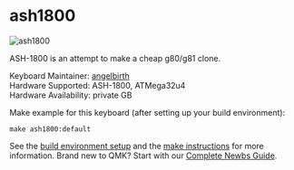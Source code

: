 # ash1800

![ash1800](https://i.imgur.com/YP173rP.jpg)

ASH-1800 is an attempt to make a cheap g80/g81 clone.

Keyboard Maintainer: [angelbirth](https://github.com/angelbirth)  
Hardware Supported: ASH-1800, ATMega32u4  
Hardware Availability: private GB

Make example for this keyboard (after setting up your build environment):

    make ash1800:default

See the [build environment setup](https://docs.qmk.fm/#/getting_started_build_tools) and the [make instructions](https://docs.qmk.fm/#/getting_started_make_guide) for more information. Brand new to QMK? Start with our [Complete Newbs Guide](https://docs.qmk.fm/#/newbs).

